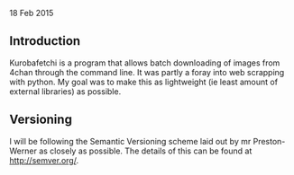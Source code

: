 18 Feb 2015

Introduction
------------

Kurobafetchi is a program that allows batch downloading of images from 4chan through
the command line. It was partly a foray into web scrapping with python. My goal was
to make this as lightweight (ie least amount of external libraries) as possible.


Versioning
----------

I will be following the Semantic Versioning scheme laid out by mr Preston-Werner as
closely as possible. The details of this can be found at http://semver.org/.